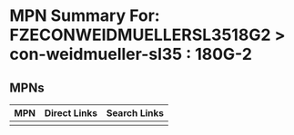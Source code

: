 



# MPN Summary For: FZECONWEIDMUELLERSL3518G2 > con-weidmueller-sl35 : 180G-2

## MPNs
  

|MPN|Direct Links|Search Links|
| :--- | :--- | :--- |
||||
